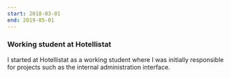 ```yaml
---
start: 2018-03-01
end: 2019-05-01
---
```


### Working student at Hotellistat

I started at Hotellistat as a working student where I was initially
responsible for projects such as the internal administration
interface.